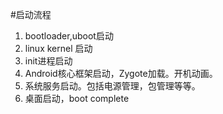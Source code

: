#启动流程

1. bootloader,uboot启动
2. linux kernel 启动
3. init进程启动
4. Android核心框架启动，Zygote加载。开机动画。
5. 系统服务启动。包括电源管理，包管理等等。
6. 桌面启动，boot complete